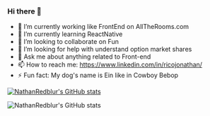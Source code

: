 ### Hi there 👋

- 🔭 I’m currently working like FrontEnd on AllTheRooms.com
- 🌱 I’m currently learning ReactNative
- 👯 I’m looking to collaborate on Fun
- 🤔 I’m looking for help with understand option market shares
- 💬 Ask me about anything related to Front-end
- 📫 How to reach me: https://www.linkedin.com/in/ricojonathan/
- ⚡ Fun fact: My dog's name is Ein like in Cowboy Bebop

[![NathanRedblur's GitHub stats](https://github-readme-stats.vercel.app/api?username=nathanredblur)](https://github.com/anuraghazra/github-readme-stats)

![NathanRedblur's GitHub stats](https://github-readme-stats.vercel.app/api?username=nathanredblur&count_private=true&show_icons=true)
